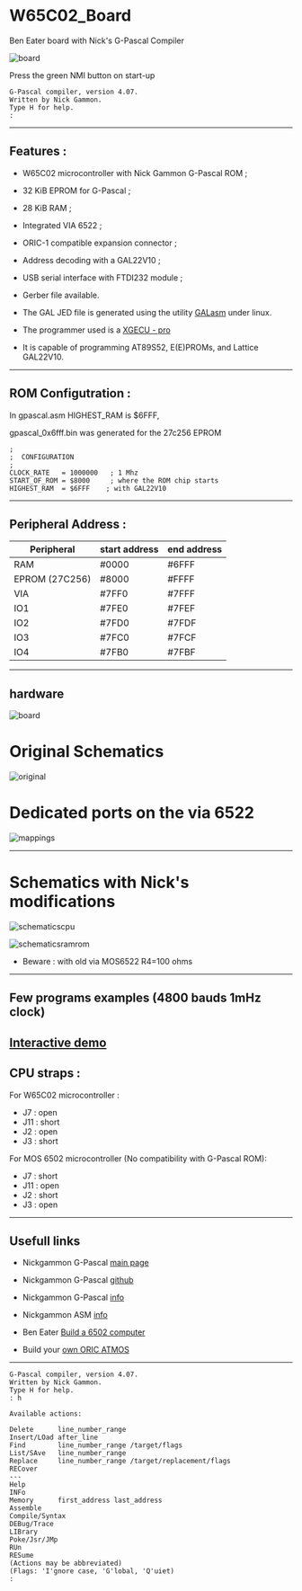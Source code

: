 # W65C02_Board
Ben Eater board with Nick's G-Pascal Compiler

![board](images/proto.jpg "Main board")

Press the green NMI button on start-up
```console
G-Pascal compiler, version 4.07.
Written by Nick Gammon.
Type H for help.
:
```
---

## Features :

- W65C02 microcontroller with Nick Gammon G-Pascal ROM ;
- 32 KiB EPROM for G-Pascal ;
- 28 KiB RAM ;
- Integrated VIA 6522 ;
- ORIC-1 compatible expansion connector ;
- Address decoding with a GAL22V10 ;
- USB serial interface with FTDI232 module ;
- Gerber file available.


- The GAL JED file is generated using the utility [GALasm](https://github.com/daveho/GALasm) under linux.
- The programmer used is a [XGECU - pro](https://www.aliexpress.com/premium/XGecu.html)
- It is capable of programming AT89S52, E(E)PROMs, and Lattice GAL22V10.
---

## ROM Configutration :

In gpascal.asm HIGHEST_RAM is $6FFF,

gpascal_0x6fff.bin was generated for the 27c256 EPROM

```console
;
;  CONFIGURATION
;
CLOCK_RATE   = 1000000   ; 1 Mhz
START_OF_ROM = $8000     ; where the ROM chip starts
HIGHEST_RAM  = $6FFF    ; with GAL22V10
```
---
## Peripheral Address :

| Peripheral | start address | end address |
| ------ | ------ | ------ |
| RAM | #0000 | #6FFF |
| EPROM (27C256) | #8000 | #FFFF |
| VIA | #7FF0 | #7FFF |
| IO1 | #7FE0 | #7FEF |
| IO2 | #7FD0 | #7FDF |
| IO3 | #7FC0 | #7FCF |
| IO4 | #7FB0 | #7FBF |

---
## hardware

![board](images/proto.png "board")

# Original Schematics

![original](schematics/ben.png "benboard")

# Dedicated ports on the via 6522

![mappings](images/mappings.png "mappings")

---
# Schematics with Nick's modifications

![schematicscpu](schematics/CPU_VIA.png "schematics CPU")

![schematicsramrom](schematics/RAM_ROM.png "schematics RAM ROM")

- Beware : with old via MOS6522 R4=100 ohms

---
## Few programs examples (4800 bauds 1mHz clock)

[Interactive demo](demo/README.md)
---
## CPU straps :

For W65C02 microcontroller :
- J7  : open
- J11 : short
- J2  : open
- J3  : short

For MOS 6502 microcontroller (No compatibility with G-Pascal ROM):
- J7  : short
- J11 : open
- J2  : short
- J3  : open
---
## Usefull links

- Nickgammon G-Pascal [main page](http://www.gammon.com.au/G-Pascal/index.htm)

- Nickgammon G-Pascal [github](https://github.com/nickgammon/G-Pascal/tree/master)

- Nickgammon G-Pascal [info](http://www.gammon.com.au/G-Pascal/pascal_compiler.htm)

- Nickgammon ASM [info](http://www.gammon.com.au/G-Pascal/assembler.htm)

- Ben Eater [Build a 6502 computer](https://eater.net/)

- Build your [own ORIC ATMOS](https://github.com/f4goh/oric/tree/main/Oric1-Atmos)

---
```console
G-Pascal compiler, version 4.07.
Written by Nick Gammon.
Type H for help.
: h

Available actions:

Delete      line_number_range
Insert/LOad after_line
Find        line_number_range /target/flags
List/SAve   line_number_range
Replace     line_number_range /target/replacement/flags
RECover
---
Help
INFo
Memory      first_address last_address
Assemble
Compile/Syntax
DEBug/Trace
LIBrary
Poke/Jsr/JMp
RUn
RESume
(Actions may be abbreviated)
(Flags: 'I'gnore case, 'G'lobal, 'Q'uiet)
:
```




